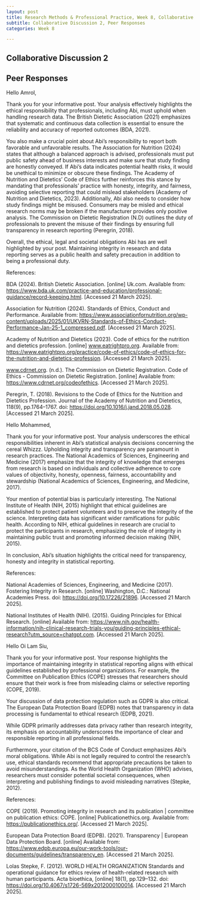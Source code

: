 ```yaml
---
layout: post
title: Research Methods & Professional Practice, Week 8, Collaborative Discussion 2, Peer Responses
subtitle: Collaborative Discussion 2, Peer Responses
categories: Week 8

--- 
```


## Collaborative Discussion 2
## Peer Responses

Hello Amrol,

Thank you for your informative post. Your analysis effectively highlights the ethical responsibility that professionals, including Abi, must uphold when handling research data. The British Dietetic Association (2021) emphasizes that systematic and continuous data collection is essential to ensure the reliability and accuracy of reported outcomes (BDA, 2021).

You also make a crucial point about Abi’s responsibility to report both favorable and unfavorable results. The Association for Nutrition (2024) states that although a balanced approach is advised, professionals must put public safety ahead of business interests and make sure that study finding are honestly conveyed. If Abi’s data indicates potential health risks, it would be unethical to minimize or obscure these findings. The Academy of Nutrition and Dietetics’ Code of Ethics further reinforces this stance by mandating that professionals’ practice with honesty, integrity, and fairness, avoiding selective reporting that could mislead stakeholders (Academy of Nutrition and Dietetics, 2023). Additionally, Abi also needs to consider how study findings might be misused. Consumers may be misled and ethical research norms may be broken if the manufacturer provides only positive analysis. The Commission on Dietetic Registration (N.D) outlines the duty of professionals to prevent the misuse of their findings by ensuring full transparency in research reporting (Peregrin, 2018).

Overall, the ethical, legal and societal obligations Abi has are well highlighted by your post. Maintaining integrity in research and data reporting serves as a public health and safety precaution in addition to being a professional duty.

References:

BDA (2024). British Dietetic Association. [online] Uk.com. Available from: https://www.bda.uk.com/practice-and-education/professional-guidance/record-keeping.html. [Accessed 21 March 2025].

Association for Nutrition (2024). Standards of Ethics, Conduct and Performance. Available from: https://www.associationfornutrition.org/wp-content/uploads/2025/01/UKVRN-Standards-of-Ethics-Conduct-Performance-Jan-25-1_compressed.pdf. [Accessed 21 March 2025].

Academy of Nutrition and Dietetics (2023). Code of ethics for the nutrition and dietetics profession. [online] www.eatrightpro.org. Available from: https://www.eatrightpro.org/practice/code-of-ethics/code-of-ethics-for-the-nutrition-and-dietetics-profession. [Accessed 21 March 2025].

www.cdrnet.org. (n.d.). The Commission on Dietetic Registration. Code of Ethics - Commission on Dietetic Registration. [online] Available from: https://www.cdrnet.org/codeofethics. [Accessed 21 March 2025].

Peregrin, T. (2018). Revisions to the Code of Ethics for the Nutrition and Dietetics Profession. Journal of the Academy of Nutrition and Dietetics, 118(9), pp.1764–1767. doi: https://doi.org/10.1016/j.jand.2018.05.028. [Accessed 21 March 2025].





Hello Mohammed,

Thank you for your informative post. Your analysis underscores the ethical responsibilities inherent in Abi’s statistical analysis decisions concerning the cereal Whizzz. Upholding integrity and transparency are paramount in research practices. The National Academics of Sciences, Engineering and Medicine (2017) emphasize that the integrity of knowledge that emerges from research is based on individuals and collective adherence to core values of objectivity, honesty, openness, fairness, accountability and stewardship (National Academics of Sciences, Engineering, and Medicine, 2017). 

Your mention of potential bias is particularly interesting. The National Institute of Health (NIH, 2015) highlight that ethical guidelines are established to protect patient volunteers and to preserve the integrity of the science. Interpreting data has significant wider ramifications for public health. According to NIH, ethical guidelines in research are crucial to protect the participants in research, emphasizing the role of integrity in maintaining public trust and promoting informed decision making (NIH, 2015).

In conclusion, Abi’s situation highlights the critical need for transparency, honesty and integrity in statistical reporting. 

References:

National Academies of Sciences, Engineering, and Medicine (2017). Fostering Integrity in Research. [online] Washington, D.C.: National Academies Press. doi: https://doi.org/10.17226/21896. [Accessed 21 March 2025].

National Institutes of Health (NIH). (2015). Guiding Principles for Ethical Research. [online] Available from: https://www.nih.gov/health-information/nih-clinical-research-trials-you/guiding-principles-ethical-research?utm_source=chatgpt.com. [Accessed 21 March 2025].





Hello Oi Lam Siu, 

Thank you for your informative post. Your response highlights the importance of maintaining integrity in statistical reporting aligns with ethical guidelines established by professional organizations. For example, the Committee on Publication Ethics (COPE) stresses that researchers should ensure that their work is free from misleading claims or selective reporting (COPE, 2019). 

Your discussion of data protection regulation such as GDPR is also critical. The European Data Protection Board (EDPB) notes that transparency in data processing is fundamental to ethical research (EDPB, 2021). 

While GDPR primarily addresses data privacy rather than research integrity, its emphasis on accountability underscores the importance of clear and responsible reporting in all professional fields. 

Furthermore, your citation of the BCS Code of Conduct emphasizes Abi’s moral obligations. While Abi is not legally required to control the research’s use, ethical standards recommend that appropriate precautions be taken to avoid misunderstandings. As the World Health Organization (WHO) advises, researchers must consider potential societal consequences, when interpreting and publishing findings to avoid misleading narratives (Stepke, 2012).





References:

COPE (2019). Promoting integrity in research and its publication | committee on publication ethics: COPE. [online] Publicationethics.org. Available from: https://publicationethics.org/. [Accessed 21 March 2025].

European Data Protection Board (EDPB). (2021). Transparency | European Data Protection Board. [online] Available from: https://www.edpb.europa.eu/our-work-tools/our-documents/guidelines/transparency_en. [Accessed 21 March 2025].

Lolas Stepke, F. (2012). WORLD HEALTH ORGANIZATION Standards and operational guidance for ethics review of health-related research with human participants. Acta bioethica, [online] 18(1), pp.129–132. doi: https://doi.org/10.4067/s1726-569x2012000100014. [Accessed 21 March 2025].


